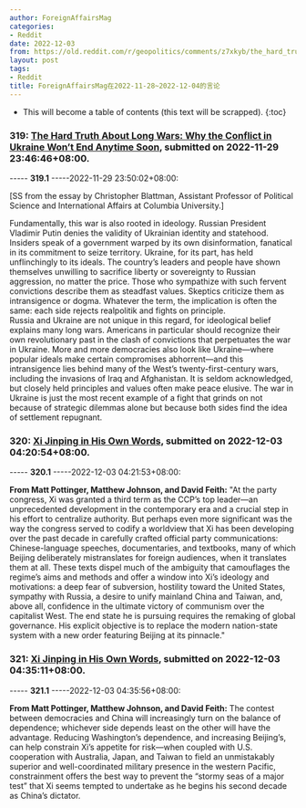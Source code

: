 ```yaml
---
author: ForeignAffairsMag
categories:
- Reddit
date: 2022-12-03
from: https://old.reddit.com/r/geopolitics/comments/z7xkyb/the_hard_truth_about_long_wars_why_the_conflict/
layout: post
tags:
- Reddit
title: ForeignAffairsMag在2022-11-28~2022-12-04的言论
---
```


* This will become a table of contents (this text will be scrapped).
{:toc}

### 319: [The Hard Truth About Long Wars: Why the Conflict in Ukraine Won’t End Anytime Soon](https://old.reddit.com/r/geopolitics/comments/z7xkyb/the_hard_truth_about_long_wars_why_the_conflict/), submitted on 2022-11-29 23:46:46+08:00.

----- __319.1__ -----2022-11-29 23:50:02+08:00:

\[SS from the essay by Christopher Blattman, Assistant Professor of Political Science and International Affairs at Columbia University.\]

Fundamentally, this war is also rooted in ideology. Russian President Vladimir Putin denies the validity of Ukrainian identity and statehood. Insiders speak of a government warped by its own disinformation, fanatical in its commitment to seize territory. Ukraine, for its part, has held unflinchingly to its ideals. The country’s leaders and people have shown themselves unwilling to sacrifice liberty or sovereignty to Russian aggression, no matter the price. Those who sympathize with such fervent convictions describe them as steadfast values. Skeptics criticize them as intransigence or dogma. Whatever the term, the implication is often the same: each side rejects realpolitik and fights on principle.  
Russia and Ukraine are not unique in this regard, for ideological belief explains many long wars. Americans in particular should recognize their own revolutionary past in the clash of convictions that perpetuates the war in Ukraine. More and more democracies also look like Ukraine—where popular ideals make certain compromises abhorrent—and this intransigence lies behind many of the West’s twenty-first-century wars, including the invasions of Iraq and Afghanistan. It is seldom acknowledged, but closely held principles and values often make peace elusive. The war in Ukraine is just the most recent example of a fight that grinds on not because of strategic dilemmas alone but because both sides find the idea of settlement repugnant.

### 320: [Xi Jinping in His Own Words](https://old.reddit.com/r/geopolitics/comments/zawgqy/xi_jinping_in_his_own_words/), submitted on 2022-12-03 04:20:54+08:00.

----- __320.1__ -----2022-12-03 04:21:53+08:00:

**From Matt Pottinger, Matthew Johnson, and David Feith:** "At the party congress, Xi was granted a third term as the CCP’s top leader—an unprecedented development in the contemporary era and a crucial step in his effort to centralize authority. But perhaps even more significant was the way the congress served to codify a worldview that Xi has been developing over the past decade in carefully crafted official party communications: Chinese-language speeches, documentaries, and textbooks, many of which Beijing deliberately mistranslates for foreign audiences, when it translates them at all. These texts dispel much of the ambiguity that camouflages the regime’s aims and methods and offer a window into Xi’s ideology and motivations: a deep fear of subversion, hostility toward the United States, sympathy with Russia, a desire to unify mainland China and Taiwan, and, above all, confidence in the ultimate victory of communism over the capitalist West. The end state he is pursuing requires the remaking of global governance. His explicit objective is to replace the modern nation-state system with a new order featuring Beijing at its pinnacle."

### 321: [Xi Jinping in His Own Words](https://old.reddit.com/r/TrueReddit/comments/zawu83/xi_jinping_in_his_own_words/), submitted on 2022-12-03 04:35:11+08:00.

----- __321.1__ -----2022-12-03 04:35:56+08:00:

**From Matt Pottinger, Matthew Johnson, and David Feith:** The contest between democracies and China will increasingly turn on the balance of dependence; whichever side depends least on the other will have the advantage. Reducing Washington’s dependence, and increasing Beijing’s, can help constrain Xi’s appetite for risk—when coupled with U.S. cooperation with Australia, Japan, and Taiwan to field an unmistakably superior and well-coordinated military presence in the western Pacific, constrainment offers the best way to prevent the “stormy seas of a major test” that Xi seems tempted to undertake as he begins his second decade as China’s dictator.

